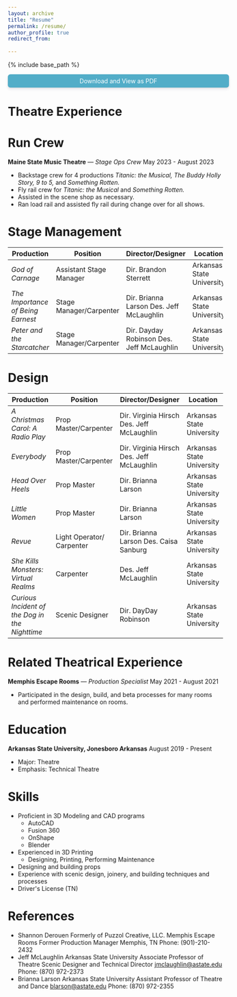 ```yaml
---
layout: archive
title: "Resume"
permalink: /resume/
author_profile: true
redirect_from:
 
---
```


{% include base_path %}

<a href="https://docs.google.com/document/d/1r2sbgcDgDxmxz0EYZ4J5erLjHD2u6MNY7USb8visLvU/export?format=pdf" target=_blank
   style="width:100%;display:block;text-align:center;padding:.5em;background-color:#52adc8;color:#fff;border-radius:6px;box-shadow:0 4px 6px rgba(50,50,93,.11), 0 1px 3px          rgba(0,0,0,.08);text-decoration:none">Download and View as PDF</a>  
   
   
Theatre Experience
======

**Run Crew**
======

**Maine State Music Theatre** — *Stage Ops Crew* May 2023 - August 2023 
  * Backstage crew for 4 productions *Titanic: the Musical, The Buddy Holly Story, 9 to 5,* and *Something Rotten.* 
  * Fly rail crew for *Titanic: the Musical* and *Something Rotten.* 
  * Assisted in the scene shop as necessary.
  * Ran load rail and assisted fly rail during change over for all shows.

**Stage Management**   
======

| Production                        		 | Position	               	| Director/Designer			    | Location                  |
|------------------------------------------------|------------------------------|-------------------------------------------|---------------------------|
| *God of Carnage*                  		 | Assistant Stage Manager      | Dir. Brandon Sterrett                     | Arkansas State University |
| *The Importance of Being Earnest* 		 | Stage Manager/Carpenter      | Dir. Brianna Larson Des. Jeff McLaughlin  | Arkansas State University |
| *Peter and the Starcatcher*       		 | Stage Manager/Carpenter      | Dir. Dayday Robinson Des. Jeff McLaughlin | Arkansas State University |


**Design**
======

| Production                         		 | Position                    | Director/Designer                         | Location                  |
|------------------------------------------------|-----------------------------|-------------------------------------------|---------------------------|
| *A Christmas Carol: A Radio Play*    		 | Prop Master/Carpenter       | Dir. Virginia Hirsch Des. Jeff McLaughlin | Arkansas State University |
| *Everybody*                          		 | Prop Master/Carpenter       | Dir. Virginia Hirsch Des. Jeff McLaughlin | Arkansas State University |
| *Head Over Heels*                    		 | Prop Master                 | Dir. Brianna Larson                       | Arkansas State University |
| *Little Women*                       		 | Prop Master                 | Dir. Brianna Larson                       | Arkansas State University |
| *Revue*                              	         | Light Operator/ Carpenter   | Dir. Brianna Larson Des. Caisa Sanburg    | Arkansas State University |
| *She Kills Monsters: Virtual Realms* 	         | Carpenter                   | Des. Jeff McLaughlin                      | Arkansas State University |
| *Curious Incident of the Dog in the Nighttime* | Scenic Designer 	       | Dir. DayDay Robinson 		           | Arkansas State University |


    
Related Theatrical Experience 
======

**Memphis Escape Rooms** — *Production Specialist* May 2021 - August 2021   
  * Participated in the design, build, and beta processes for many rooms and performed maintenance on rooms.  
   
Education
======
**Arkansas State University, Jonesboro Arkansas** August 2019 - Present  
  * Major: Theatre
  * Emphasis: Technical Theatre

Skills
======
  
* Proficient in 3D Modeling and CAD programs
  * AutoCAD
  * Fusion 360
  * OnShape
  * Blender
* Experienced in 3D Printing
  * Designing, Printing, Performing Maintenance 
* Designing and building props 
* Experience with scenic design, joinery, and building techniques and processes
* Driver's License (TN)

References
======

* Shannon Derouen 
Formerly of Puzzol Creative, LLC. Memphis Escape Rooms 
Former Production Manager 
Memphis, TN 
Phone: (901)-210-2432
* Jeff McLaughlin 
	Arkansas State University 
Associate Professor of Theatre
Scenic Designer and Technical Director
jmclaughlin@astate.edu
Phone: (870) 972-2373
* Brianna Larson
	Arkansas State University
Assistant Professor of Theatre and Dance
blarson@astate.edu
Phone: (870) 972-2355

